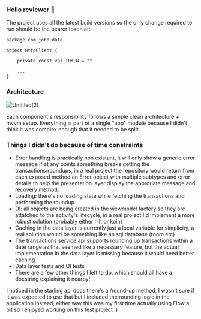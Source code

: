 ### Hello reviewer 👋

The project uses all the latest build versions so the only change required to run should be the bearer token at:

```
package com.john.data

object HttpClient {

    private const val TOKEN = ""

    ...
}
```

### Architecture

![Untitled(2)](https://user-images.githubusercontent.com/15181917/201811760-7dccd39d-a9f5-4590-b020-75807e8cc103.png)

Each component's responsibility follows a simple clean architecture + mvvm setup. Everything is part of a single "app" module because I didn't think it was complex enough that it needed to be split.

### Things I didn't do because of time constraints

- Error handling is practically non existant, it will only show a generic error message if at any points something breaks getting the transactions/roundups, in a real project the repository would return from each exposed method an Error object with multiple subtypes and error details to help the presentation layer display the approriate message and recovery method.
- Loading: there's no loading state while fetching the transactions and performing the roundup.
- DI: all objects are being created in the viewmodel factory so they are attatched to the activity's lifecycle, in a real project I'd implement a more robust solution (probably either hilt or koin)
- Caching in the data layer is currently just a local variable for simplicity, a real solution would be something like an sql database (room etc)
- The transactions service api supports rounding up transactions within a date range as that seemed like a necessary feature, but the actual implementation in the data layer is missing because it would need better caching
- Data layer tests and UI tests
- There are a few other things I left to do, which should all have a docstring explaining it nearby!

I noticed in the starling api docs there's a /round-up method, I wasn't sure if it was expected to use that but I included the rounding logic in the application instead, either way this was my first time actually using Flow a bit so I enjoyed working on this test project :) 
